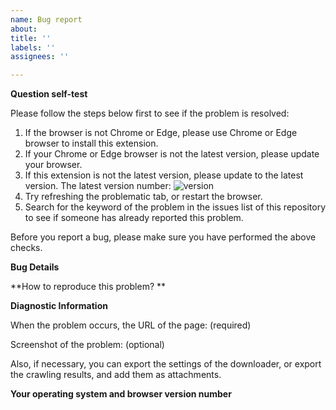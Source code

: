 ```yaml
---
name: Bug report
about: 
title: ''
labels: ''
assignees: ''

---
```


**Question self-test**

Please follow the steps below first to see if the problem is resolved:

1. If the browser is not Chrome or Edge, please use Chrome or Edge browser to install this extension.
2. If your Chrome or Edge browser is not the latest version, please update your browser.
3. If this extension is not the latest version, please update to the latest version. The latest version number: ![version](https://img.shields.io/github/v/release/xuejianxianzun/PixivBatchDownloader)
4. Try refreshing the problematic tab, or restart the browser.
5. Search for the keyword of the problem in the issues list of this repository to see if someone has already reported this problem.

Before you report a bug, please make sure you have performed the above checks.

**Bug Details**

**How to reproduce this problem? **

**Diagnostic Information**

When the problem occurs, the URL of the page: (required)

Screenshot of the problem: (optional)

Also, if necessary, you can export the settings of the downloader, or export the crawling results, and add them as attachments.

**Your operating system and browser version number**
